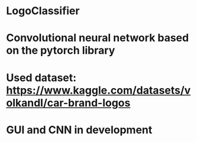 # LogoClassifier
# Convolutional neural network based on the pytorch library
# Used dataset: https://www.kaggle.com/datasets/volkandl/car-brand-logos
# GUI and CNN in development
